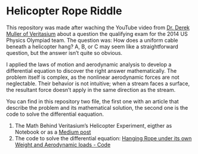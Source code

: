 # Helicopter Rope Riddle

This repository was made after waching the YouTube video from [Dr. Derek Muller of Veritasium](https://www.youtube.com/watch?v=q-_7y0WUnW4) about a question the qualifying exam for the 2014 US Physics Olympiad team. The question was: How does a uniform cable beneath a helicopter hang? A, B, or C may seem like a straightforward question, but the answer isn’t quite so obvious.

I applied the laws of motion and aerodynamic analysis to develop a differential equation to discover the right answer mathematically. The problem itself is complex, as the nonlinear aerodynamic forces are not neglectable. Their behavior is not intuitive; when a stream faces a surface, the resultant force doesn’t apply in the same direction as the stream.

You can find in this repository two file, the first one with an article that describe the problem and its mathematical solution, the second one is the code to solve the differential eaquation.

1. The Math Behind Veritasium’s Helicopter Experiment, eigther as Notebook or as a [Medium post](https://medium.com/@ariel.yaniv/the-math-behind-veritasiums-helicopter-experiment-fa309880fa4a)
2. The code to solve the differential equation: [Hanging Rope under its own Weight and Aerodynamic loads - Code](https://github.com/arielya/HangingRopeProblem/blob/main/Hanging_rope_under_its_own_weight_and_aerodynamic_loads_Code.ipynb)
